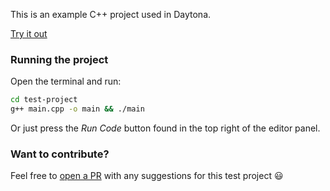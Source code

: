 This is an example C++ project used in Daytona.

[Try it out](https://daytona.io/#https://github.com/daytonaio-templates/cpp)

### Running the project

Open the terminal and run:
```sh
cd test-project
g++ main.cpp -o main && ./main
```
Or just press the *Run Code* button found in the top right of the editor panel.
### Want to contribute?

Feel free to [open a PR](https://github.com/daytonaio-templates/cpp) with any suggestions for this test project 😃 
